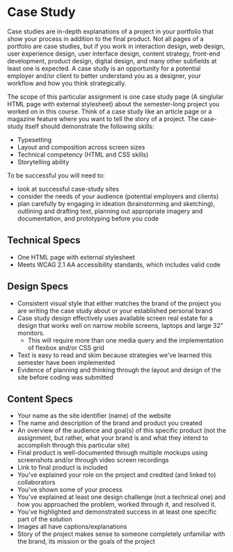 # Case Study
Case studies are in-depth explanations of a project in your portfolio that show your process in addition to the final product. Not all pages of a portfolio are case studies, but if you work in interaction design, web design, user experience design, user interface design, content strategy, front-end development, product design, digital design, and many other subfields at least one is expected. A case study is an opportunity for a potential employer and/or client to better understand you as a designer, your workflow and how you think strategically.

The scope of this particular assignment is one case study page (A singlular HTML page with external stylesheet) about the semester-long project you worked on in this course. Think of a case study like an article page or a magazine feature where you want to tell the story of a project. The case-study itself should demonstrate the following skills:
 - Typesetting
 - Layout and composition across screen sizes
 - Technical competency (HTML and CSS skills)
 - Storytelling ability

To be successful you will need to:
- look at successful case-study sites
- consider the needs of your audience (potential employers and clients)
- plan carefully by engaging in ideation (brainstorming and sketching), outlining and drafting text, planning out appropriate imagery and documentation, and prototyping before you code
 
## Technical Specs
- One HTML page with external stylesheet
- Meets WCAG 2.1 AA accessibility standards, which includes valid code

## Design Specs
- Consistent visual style that either matches the brand of the project you are writing the case study about or your established personal brand
- Case study design effectively uses available screen real estate for a design that works well on narrow mobile screens, laptops and large 32" monitors.
  - This will require more than one media query and the implementation of flexbox and/or CSS grid
- Text is easy to read and skim because strategies we've learned this semester have been implemented
- Evidence of planning and thinking through the layout and design of the site before coding was submitted

## Content Specs
- Your name as the site identifier (name) of the website
- The name and description of the brand and product you created
- An overview of the audience and goal(s) of this specific product (not the assignment, but rather, what your brand is and what they intend to accomplish through this particular site)
- Final product is well-documented through multiple mockups using screenshots and/or through video screen recordings
- Link to final product is included
- You've explained your role on the project and credited (and linked to) collaborators
- You've shown some of your process 
- You've explained at least one design challenge (not a technical one) and how you approached the problem, worked through it, and resolved it.
- You've highlighted and demonstrated success in at least one specific part of the solution
- Images all have captions/explanations
- Story of the project makes sense to someone completely unfamiliar with the brand, its mission or the goals of the project

